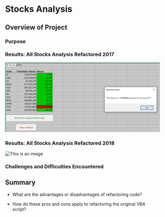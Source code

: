 # Stocks Analysis

## Overview of Project

### Purpose

### Results: All Stocks Analysis Refactored 2017
![VBA_Challenge_2017](Resource/VBA_Challenge_2017.png.png)
### Results: All Stocks Analysis Refactored 2018
![This is an image](https://myoctocat.com/assets/images/base-octocat.svg)
### Challenges and Difficulties Encountered

## Summary

- What are the advantages or disadvantages of refactoring code?

- How do these pros and cons apply to refactoring the original VBA script?

